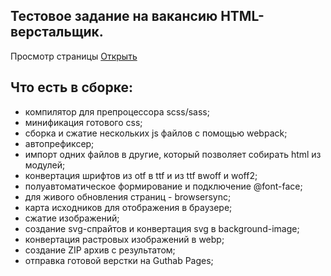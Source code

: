## Тестовое задание на вакансию HTML-верстальщик.

Просмотр страницы [Открыть](https://alexeysavkin92.github.io/test-task23/)

## Что есть в сборке:

- компилятор для препроцессора scss/sass;
- минификация готового css;
- сборка и сжатие нескольких js файлов с помощью webpack;
- автопрефиксер;
- импорт одних файлов в другие, который позволяет собирать html из модулей;
- конвертация шрифтов из otf в ttf и из ttf вwoff и woff2;
- полуавтоматическое формирование и подключение @font-face;
- для живого обновления страниц - browsersync;
- карта исходников для отображения в браузере;
- сжатие изображений;
- создание svg-спрайтов и конвертация svg в background-image;
- конвертация растровых изображений в webp;
- создание ZIP архив с результатом;
- отправка готовой верстки на Guthab Pages;
